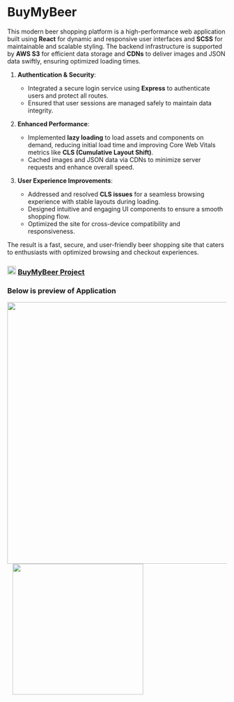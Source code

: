 # BuyMyBeer

This modern beer shopping platform is a high-performance web application built using **React** for dynamic and responsive user interfaces and **SCSS** for maintainable and scalable styling. The backend infrastructure is supported by **AWS S3** for efficient data storage and **CDNs** to deliver images and JSON data swiftly, ensuring optimized loading times.

1. **Authentication & Security**:
   - Integrated a secure login service using **Express** to authenticate users and protect all routes.  
   - Ensured that user sessions are managed safely to maintain data integrity.

2. **Enhanced Performance**:
   - Implemented **lazy loading** to load assets and components on demand, reducing initial load time and improving Core Web Vitals metrics like **CLS (Cumulative Layout Shift)**.  
   - Cached images and JSON data via CDNs to minimize server requests and enhance overall speed.  

3. **User Experience Improvements**:  
   - Addressed and resolved **CLS issues** for a seamless browsing experience with stable layouts during loading.  
   - Designed intuitive and engaging UI components to ensure a smooth shopping flow.  
   - Optimized the site for cross-device compatibility and responsiveness.

The result is a fast, secure, and user-friendly beer shopping site that caters to enthusiasts with optimized browsing and checkout experiences. 

### <img src='https://github.com/shivau1208/buymybeer/assets/102743170/f6dcb048-ab50-4efc-a764-b9d0736f4a9a' width='20' /> <a href='https://github.com/shivau1208/buymybeer'>BuyMyBeer Project</a>



### Below is preview of Application
<img src='https://github.com/user-attachments/assets/9498f131-2bf2-4315-99f9-1eb329849b7f' width='600' />&nbsp;&nbsp;
<img src='https://github.com/user-attachments/assets/575ff147-66da-4ae9-825f-d599f01ef074' height='300'  />
